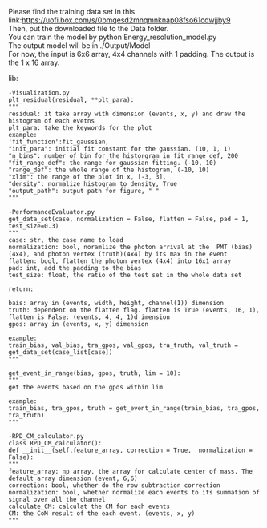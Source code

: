 Please find the training data set in this link:https://uofi.box.com/s/0bmqesd2mnqmnknap08fso61cdwjjby9  
Then, put the downloaded file to the Data folder.  
You can train the model by python Energy_resolution_model.py  
The output model will be in ./Output/Model  
For now, the input is 6x6 array, 4x4 channels with 1 padding. The output is the 1 x 16 array.


lib:
    
    -Visualization.py
    plt_residual(residual, **plt_para):
    """
    residual: it take array with dimension (events, x, y) and draw the histogram of each evetns
    plt_para: take the keywords for the plot
    example: 
    'fit_function':fit_gaussian,
    "init_para": initial fit constant for the gaussian. (10, 1, 1)
    "n_bins": number of bin for the historgram in fit_range_def, 200
    "fit_range_def": the range for gaussian fitting. (-10, 10)
    "range_def": the whole range of the histogram, (-10, 10)
    "xlim": the range of the plot in x, [-3, 3],
    "density": normalize histogram to density, True
    "output_path": output path for figure, " "
    """
    
    -PerformanceEvaluator.py
    get_data_set(case, normalization = False, flatten = False, pad = 1, test_size=0.3)
    """
    case: str, the case name to load
    normalization: bool, noramlize the photon arrival at the  PMT (bias) (4x4), and photon vertex (truth)(4x4) by its max in the event
    flatten: bool, flatten the photon vertex (4x4) into 16x1 array
    pad: int, add the padding to the bias
    test_size: float, the ratio of the test set in the whole data set

    return:

    bais: array in (events, width, height, channel(1)) dimension
    truth: dependent on the flatten flag. flatten is True (events, 16, 1), flatten is False: (events, 4, 4, 1)d imension
    gpos: array in (events, x, y) dimension

    example:
    train_bias, val_bias, tra_gpos, val_gpos, tra_truth, val_truth = get_data_set(case_list[case])
    """
    
    get_event_in_range(bias, gpos, truth, lim = 10):
    """
    get the events based on the gpos within lim
    
    example:
    train_bias, tra_gpos, truth = get_event_in_range(train_bias, tra_gpos, tra_truth)
    """
    
    -RPD_CM_calculator.py
    class RPD_CM_calculator():
    def __init__(self,feature_array, correction = True,  normalization = False):
    """
    feature_array: np array, the array for calculate center of mass. The default array dimension (event, 6,6)
    correction: bool, whether do the row subtraction correction
    normalization: bool, whether normalize each events to its summation of signal over all the channel
    calculate_CM: calculat the CM for each events
    CM: the CoM result of the each event. (events, x, y)
    """
